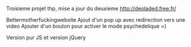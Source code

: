 Troisieme projet thp, mise a jour du deuxieme
http://deoladed.free.fr/

Bettermotherfuckingwebsite
Ajout d'un pop up avec redirection vers une video
Ajouter d'un bouton pour activer le mode psychedelique =)

Version pur JS et version jQuery
